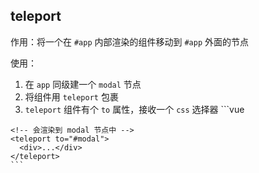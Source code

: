 ## teleport

作用：将一个在 `#app` 内部渲染的组件移动到 `#app` 外面的节点

使用：
  1. 在 `app` 同级建一个 `modal` 节点
  2. 将组件用 `teleport` 包裹
  3. `teleport` 组件有个 `to` 属性，接收一个 `css` 选择器
    ```vue
    <!-- 和 app 组件同级 -->
    <div id="modal"></div>

    <!-- 会渲染到 modal 节点中 -->
    <teleport to="#modal">
      <div>...</div>
    </teleport>
    ```

